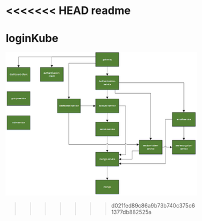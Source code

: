 <<<<<<< HEAD
readme
=======
# loginKube

![text](todoflowGood.png)

>>>>>>> d021fed89c86a9b73b740c375c61377db882525a
